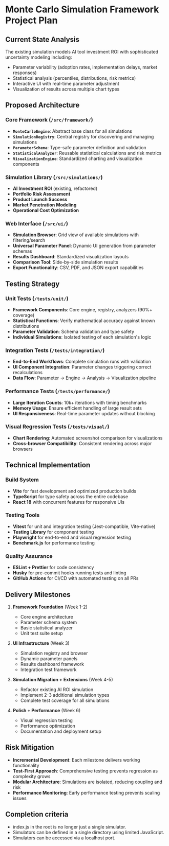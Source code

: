 # Monte Carlo Simulation Framework Project Plan

## Current State Analysis

The existing simulation models AI tool investment ROI with sophisticated uncertainty modeling including:
- Parameter variability (adoption rates, implementation delays, market responses)
- Statistical analysis (percentiles, distributions, risk metrics)  
- Interactive UI with real-time parameter adjustment
- Visualization of results across multiple chart types

## Proposed Architecture

### Core Framework (`/src/framework/`)
- **`MonteCarloEngine`**: Abstract base class for all simulations
- **`SimulationRegistry`**: Central registry for discovering and managing simulations
- **`ParameterSchema`**: Type-safe parameter definition and validation
- **`StatisticalAnalyzer`**: Reusable statistical calculations and risk metrics
- **`VisualizationEngine`**: Standardized charting and visualization components

### Simulation Library (`/src/simulations/`)
- **AI Investment ROI** (existing, refactored)
- **Portfolio Risk Assessment** 
- **Product Launch Success**
- **Market Penetration Modeling**
- **Operational Cost Optimization**

### Web Interface (`/src/ui/`)
- **Simulation Browser**: Grid view of available simulations with filtering/search
- **Universal Parameter Panel**: Dynamic UI generation from parameter schemas
- **Results Dashboard**: Standardized visualization layouts
- **Comparison Tool**: Side-by-side simulation results
- **Export Functionality**: CSV, PDF, and JSON export capabilities

## Testing Strategy

### Unit Tests (`/tests/unit/`)
- **Framework Components**: Core engine, registry, analyzers (90%+ coverage)
- **Statistical Functions**: Verify mathematical accuracy against known distributions
- **Parameter Validation**: Schema validation and type safety
- **Individual Simulations**: Isolated testing of each simulation's logic

### Integration Tests (`/tests/integration/`)
- **End-to-End Workflows**: Complete simulation runs with validation
- **UI Component Integration**: Parameter changes triggering correct recalculations
- **Data Flow**: Parameter → Engine → Analysis → Visualization pipeline

### Performance Tests (`/tests/performance/`)
- **Large Iteration Counts**: 10k+ iterations with timing benchmarks
- **Memory Usage**: Ensure efficient handling of large result sets
- **UI Responsiveness**: Real-time parameter updates without blocking

### Visual Regression Tests (`/tests/visual/`)
- **Chart Rendering**: Automated screenshot comparison for visualizations
- **Cross-browser Compatibility**: Consistent rendering across major browsers

## Technical Implementation

### Build System
- **Vite** for fast development and optimized production builds
- **TypeScript** for type safety across the entire codebase
- **React 18** with concurrent features for responsive UIs

### Testing Tools
- **Vitest** for unit and integration testing (Jest-compatible, Vite-native)
- **Testing Library** for component testing
- **Playwright** for end-to-end and visual regression testing
- **Benchmark.js** for performance testing

### Quality Assurance
- **ESLint + Prettier** for code consistency
- **Husky** for pre-commit hooks running tests and linting
- **GitHub Actions** for CI/CD with automated testing on all PRs

## Delivery Milestones

1. **Framework Foundation** (Week 1-2)
   - Core engine architecture
   - Parameter schema system
   - Basic statistical analyzer
   - Unit test suite setup

2. **UI Infrastructure** (Week 3)
   - Simulation registry and browser
   - Dynamic parameter panels
   - Results dashboard framework
   - Integration test framework

3. **Simulation Migration + Extensions** (Week 4-5)
   - Refactor existing AI ROI simulation
   - Implement 2-3 additional simulation types
   - Complete test coverage for all simulations

4. **Polish + Performance** (Week 6)
   - Visual regression testing
   - Performance optimization
   - Documentation and deployment setup

## Risk Mitigation

- **Incremental Development**: Each milestone delivers working functionality
- **Test-First Approach**: Comprehensive testing prevents regression as complexity grows
- **Modular Architecture**: Simulations are isolated, reducing coupling and risk
- **Performance Monitoring**: Early performance testing prevents scaling issues

## Completion criteria

- index.js in the root is no longer just a single simulator.
- Simulators can be defined in a single directory using limited JavaScript.
- Simulators can be accessed via a localhost port.

